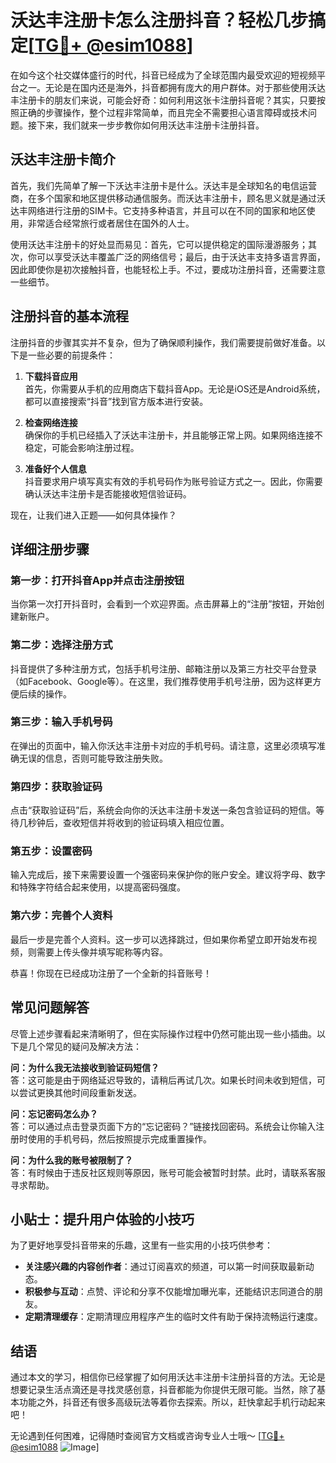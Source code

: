 # 沃达丰注册卡怎么注册抖音？轻松几步搞定[[TG💪+ @esim1088](https://t.me/s/esim1088)]

在如今这个社交媒体盛行的时代，抖音已经成为了全球范围内最受欢迎的短视频平台之一。无论是在国内还是海外，抖音都拥有庞大的用户群体。对于那些使用沃达丰注册卡的朋友们来说，可能会好奇：如何利用这张卡注册抖音呢？其实，只要按照正确的步骤操作，整个过程非常简单，而且完全不需要担心语言障碍或技术问题。接下来，我们就来一步步教你如何用沃达丰注册卡注册抖音。

## 沃达丰注册卡简介

首先，我们先简单了解一下沃达丰注册卡是什么。沃达丰是全球知名的电信运营商，在多个国家和地区提供移动通信服务。而沃达丰注册卡，顾名思义就是通过沃达丰网络进行注册的SIM卡。它支持多种语言，并且可以在不同的国家和地区使用，非常适合经常旅行或者居住在国外的人士。

使用沃达丰注册卡的好处显而易见：首先，它可以提供稳定的国际漫游服务；其次，你可以享受沃达丰覆盖广泛的网络信号；最后，由于沃达丰支持多语言界面，因此即使你是初次接触抖音，也能轻松上手。不过，要成功注册抖音，还需要注意一些细节。

## 注册抖音的基本流程

注册抖音的步骤其实并不复杂，但为了确保顺利操作，我们需要提前做好准备。以下是一些必要的前提条件：

1. **下载抖音应用**  
   首先，你需要从手机的应用商店下载抖音App。无论是iOS还是Android系统，都可以直接搜索“抖音”找到官方版本进行安装。

2. **检查网络连接**  
   确保你的手机已经插入了沃达丰注册卡，并且能够正常上网。如果网络连接不稳定，可能会影响注册过程。

3. **准备好个人信息**  
   抖音要求用户填写真实有效的手机号码作为账号验证方式之一。因此，你需要确认沃达丰注册卡是否能接收短信验证码。

现在，让我们进入正题——如何具体操作？

## 详细注册步骤

### 第一步：打开抖音App并点击注册按钮
当你第一次打开抖音时，会看到一个欢迎界面。点击屏幕上的“注册”按钮，开始创建新账户。

### 第二步：选择注册方式
抖音提供了多种注册方式，包括手机号注册、邮箱注册以及第三方社交平台登录（如Facebook、Google等）。在这里，我们推荐使用手机号注册，因为这样更方便后续的操作。

### 第三步：输入手机号码
在弹出的页面中，输入你沃达丰注册卡对应的手机号码。请注意，这里必须填写准确无误的信息，否则可能导致注册失败。

### 第四步：获取验证码
点击“获取验证码”后，系统会向你的沃达丰注册卡发送一条包含验证码的短信。等待几秒钟后，查收短信并将收到的验证码填入相应位置。

### 第五步：设置密码
输入完成后，接下来需要设置一个强密码来保护你的账户安全。建议将字母、数字和特殊字符结合起来使用，以提高密码强度。

### 第六步：完善个人资料
最后一步是完善个人资料。这一步可以选择跳过，但如果你希望立即开始发布视频，则需要上传头像并填写昵称等内容。

恭喜！你现在已经成功注册了一个全新的抖音账号！

## 常见问题解答

尽管上述步骤看起来清晰明了，但在实际操作过程中仍然可能出现一些小插曲。以下是几个常见的疑问及解决方法：

**问：为什么我无法接收到验证码短信？**  
答：这可能是由于网络延迟导致的，请稍后再试几次。如果长时间未收到短信，可以尝试更换其他时间段重新发送。

**问：忘记密码怎么办？**  
答：可以通过点击登录页面下方的“忘记密码？”链接找回密码。系统会让你输入注册时使用的手机号码，然后按照提示完成重置操作。

**问：为什么我的账号被限制了？**  
答：有时候由于违反社区规则等原因，账号可能会被暂时封禁。此时，请联系客服寻求帮助。

## 小贴士：提升用户体验的小技巧

为了更好地享受抖音带来的乐趣，这里有一些实用的小技巧供参考：

- **关注感兴趣的内容创作者**：通过订阅喜欢的频道，可以第一时间获取最新动态。
- **积极参与互动**：点赞、评论和分享不仅能增加曝光率，还能结识志同道合的朋友。
- **定期清理缓存**：定期清理应用程序产生的临时文件有助于保持流畅运行速度。

## 结语

通过本文的学习，相信你已经掌握了如何用沃达丰注册卡注册抖音的方法。无论是想要记录生活点滴还是寻找灵感创意，抖音都能为你提供无限可能。当然，除了基本功能之外，抖音还有很多高级玩法等着你去探索。所以，赶快拿起手机行动起来吧！

无论遇到任何困难，记得随时查阅官方文档或咨询专业人士哦～ [[TG💪+ @esim1088](https://t.me/s/esim1088) ![Image](https://i.postimg.cc/4NQfJmqS/Snipaste-2025-05-13-00-14-12.png)]